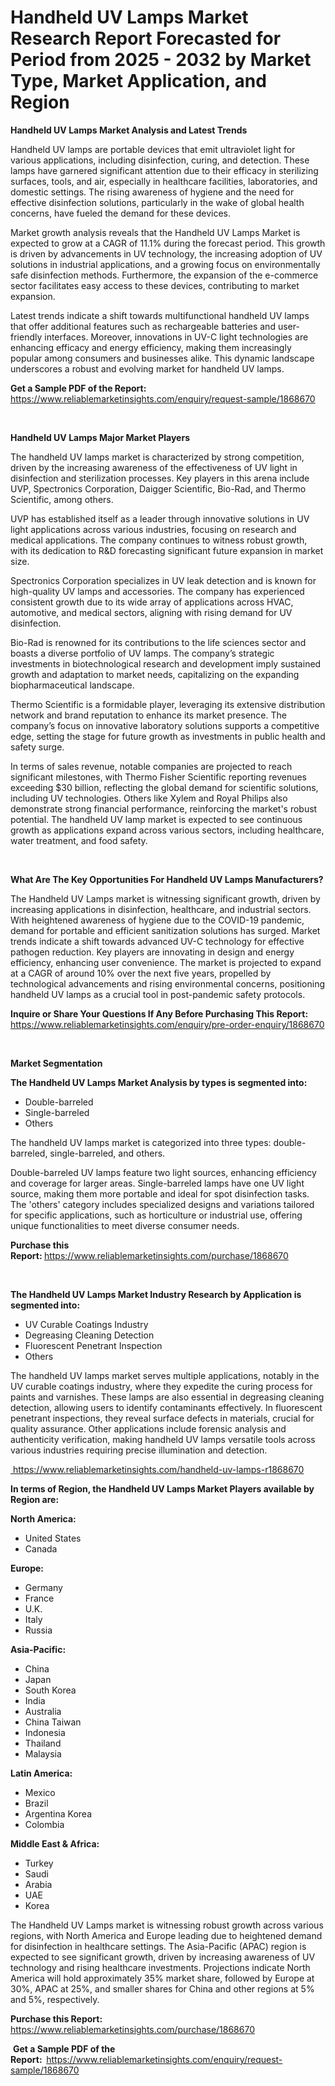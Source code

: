 <p><h1>Handheld UV Lamps Market Research Report Forecasted for Period from 2025 -  2032 by Market Type, Market Application, and Region</h1></p><p><strong>Handheld UV Lamps Market Analysis and Latest Trends</strong></p>
<p><p>Handheld UV lamps are portable devices that emit ultraviolet light for various applications, including disinfection, curing, and detection. These lamps have garnered significant attention due to their efficacy in sterilizing surfaces, tools, and air, especially in healthcare facilities, laboratories, and domestic settings. The rising awareness of hygiene and the need for effective disinfection solutions, particularly in the wake of global health concerns, have fueled the demand for these devices.</p><p>Market growth analysis reveals that the Handheld UV Lamps Market is expected to grow at a CAGR of 11.1% during the forecast period. This growth is driven by advancements in UV technology, the increasing adoption of UV solutions in industrial applications, and a growing focus on environmentally safe disinfection methods. Furthermore, the expansion of the e-commerce sector facilitates easy access to these devices, contributing to market expansion. </p><p>Latest trends indicate a shift towards multifunctional handheld UV lamps that offer additional features such as rechargeable batteries and user-friendly interfaces. Moreover, innovations in UV-C light technologies are enhancing efficacy and energy efficiency, making them increasingly popular among consumers and businesses alike. This dynamic landscape underscores a robust and evolving market for handheld UV lamps.</p></p>
<p><strong>Get a Sample PDF of the Report:&nbsp;</strong> <a href="https://www.reliablemarketinsights.com/enquiry/request-sample/1868670?utm_campaign=3321&utm_medium=2&utm_source=Github&utm_content=ia&utm_term=15042025&utm_id=handheld-uv-lamps">https://www.reliablemarketinsights.com/enquiry/request-sample/1868670</a></p>
<p>&nbsp;</p>
<p><strong>Handheld UV Lamps Major Market Players</strong></p>
<p><p>The handheld UV lamps market is characterized by strong competition, driven by the increasing awareness of the effectiveness of UV light in disinfection and sterilization processes. Key players in this arena include UVP, Spectronics Corporation, Daigger Scientific, Bio-Rad, and Thermo Scientific, among others.</p><p>UVP has established itself as a leader through innovative solutions in UV light applications across various industries, focusing on research and medical applications. The company continues to witness robust growth, with its dedication to R&D forecasting significant future expansion in market size.</p><p>Spectronics Corporation specializes in UV leak detection and is known for high-quality UV lamps and accessories. The company has experienced consistent growth due to its wide array of applications across HVAC, automotive, and medical sectors, aligning with rising demand for UV disinfection.</p><p>Bio-Rad is renowned for its contributions to the life sciences sector and boasts a diverse portfolio of UV lamps. The company’s strategic investments in biotechnological research and development imply sustained growth and adaptation to market needs, capitalizing on the expanding biopharmaceutical landscape.</p><p>Thermo Scientific is a formidable player, leveraging its extensive distribution network and brand reputation to enhance its market presence. The company’s focus on innovative laboratory solutions supports a competitive edge, setting the stage for future growth as investments in public health and safety surge.</p><p>In terms of sales revenue, notable companies are projected to reach significant milestones, with Thermo Fisher Scientific reporting revenues exceeding $30 billion, reflecting the global demand for scientific solutions, including UV technologies. Others like Xylem and Royal Philips also demonstrate strong financial performance, reinforcing the market's robust potential. The handheld UV lamp market is expected to see continuous growth as applications expand across various sectors, including healthcare, water treatment, and food safety.</p></p>
<p>&nbsp;</p>
<p><strong>What Are The Key Opportunities For Handheld UV Lamps Manufacturers?</strong></p>
<p><p>The Handheld UV Lamps market is witnessing significant growth, driven by increasing applications in disinfection, healthcare, and industrial sectors. With heightened awareness of hygiene due to the COVID-19 pandemic, demand for portable and efficient sanitization solutions has surged. Market trends indicate a shift towards advanced UV-C technology for effective pathogen reduction. Key players are innovating in design and energy efficiency, enhancing user convenience. The market is projected to expand at a CAGR of around 10% over the next five years, propelled by technological advancements and rising environmental concerns, positioning handheld UV lamps as a crucial tool in post-pandemic safety protocols.</p></p>
<p><strong>Inquire or Share Your Questions If Any Before Purchasing This Report:</strong> <a href="https://www.reliablemarketinsights.com/enquiry/pre-order-enquiry/1868670?utm_campaign=3321&utm_medium=2&utm_source=Github&utm_content=ia&utm_term=15042025&utm_id=handheld-uv-lamps">https://www.reliablemarketinsights.com/enquiry/pre-order-enquiry/1868670</a></p>
<p>&nbsp;</p>
<p><strong>Market Segmentation</strong></p>
<p><strong>The Handheld UV Lamps Market Analysis by types is segmented into:</strong></p>
<p><ul><li>Double-barreled</li><li>Single-barreled</li><li>Others</li></ul></p>
<p><p>The handheld UV lamps market is categorized into three types: double-barreled, single-barreled, and others. </p><p>Double-barreled UV lamps feature two light sources, enhancing efficiency and coverage for larger areas. Single-barreled lamps have one UV light source, making them more portable and ideal for spot disinfection tasks. The 'others' category includes specialized designs and variations tailored for specific applications, such as horticulture or industrial use, offering unique functionalities to meet diverse consumer needs.</p></p>
<p><strong>Purchase this Report:&nbsp;</strong><a href="https://www.reliablemarketinsights.com/purchase/1868670?utm_campaign=3321&utm_medium=2&utm_source=Github&utm_content=ia&utm_term=15042025&utm_id=handheld-uv-lamps">https://www.reliablemarketinsights.com/purchase/1868670</a></p>
<p>&nbsp;</p>
<p><strong>The Handheld UV Lamps Market Industry Research by Application is segmented into:</strong></p>
<p><ul><li>UV Curable Coatings Industry</li><li>Degreasing Cleaning Detection</li><li>Fluorescent Penetrant Inspection</li><li>Others</li></ul></p>
<p><p>The handheld UV lamps market serves multiple applications, notably in the UV curable coatings industry, where they expedite the curing process for paints and varnishes. These lamps are also essential in degreasing cleaning detection, allowing users to identify contaminants effectively. In fluorescent penetrant inspections, they reveal surface defects in materials, crucial for quality assurance. Other applications include forensic analysis and authenticity verification, making handheld UV lamps versatile tools across various industries requiring precise illumination and detection.</p></p>
<p><a href="https://www.reliablemarketinsights.com/handheld-uv-lamps-r1868670?utm_campaign=3321&utm_medium=2&utm_source=Github&utm_content=ia&utm_term=15042025&utm_id=handheld-uv-lamps">&nbsp;https://www.reliablemarketinsights.com/handheld-uv-lamps-r1868670</a></p>
<p><strong>In terms of Region, the Handheld UV Lamps Market Players available by Region are:</strong></p>
<p>
    <p> <strong> North America: </strong>
        <ul>
            <li>United States</li>
            <li>Canada</li>
        </ul>
        </p> 
    <p> <strong> Europe: </strong>
        <ul>
            <li>Germany</li>
            <li>France</li>
            <li>U.K.</li>
            <li>Italy</li>
            <li>Russia</li>
        </ul>
        </p> 
    <p> <strong> Asia-Pacific: </strong>
        <ul>
            <li>China</li>
            <li>Japan</li>
            <li>South Korea</li>
            <li>India</li>
            <li>Australia</li>
            <li>China Taiwan</li>
            <li>Indonesia</li>
            <li>Thailand</li>
            <li>Malaysia</li>
        </ul>
        </p> 
    <p> <strong> Latin America: </strong>
        <ul>
            <li>Mexico</li>
            <li>Brazil</li>
            <li>Argentina Korea</li>
            <li>Colombia</li>
        </ul>
        </p> 
    <p> <strong> Middle East & Africa: </strong>
        <ul>
            <li>Turkey</li>
            <li>Saudi</li>
            <li>Arabia</li>
            <li>UAE</li>
            <li>Korea</li>
        </ul>
    </p>
    </p>
<p><p>The Handheld UV Lamps market is witnessing robust growth across various regions, with North America and Europe leading due to heightened demand for disinfection in healthcare settings. The Asia-Pacific (APAC) region is expected to see significant growth, driven by increasing awareness of UV technology and rising healthcare investments. Projections indicate North America will hold approximately 35% market share, followed by Europe at 30%, APAC at 25%, and smaller shares for China and other regions at 5% and 5%, respectively.</p></p>
<p><strong>Purchase this Report: </strong><a href="https://www.reliablemarketinsights.com/purchase/1868670?utm_campaign=3321&utm_medium=2&utm_source=Github&utm_content=ia&utm_term=15042025&utm_id=handheld-uv-lamps">https://www.reliablemarketinsights.com/purchase/1868670</a></p>
<p>&nbsp;<strong>Get a Sample PDF of the Report:&nbsp;&nbsp;</strong><a href="https://www.reliablemarketinsights.com/enquiry/request-sample/1868670?utm_campaign=3321&utm_medium=2&utm_source=Github&utm_content=ia&utm_term=15042025&utm_id=handheld-uv-lamps">https://www.reliablemarketinsights.com/enquiry/request-sample/1868670</a></p>
<p><strong></strong></p>
<p><p></p><p></p><p></p></p>